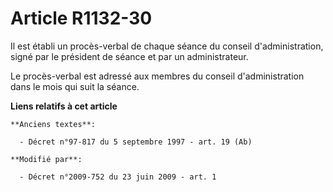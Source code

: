 # Article R1132-30

Il est établi un procès-verbal de chaque séance du conseil d'administration, signé par le président de séance et par un
administrateur. 

Le procès-verbal est adressé aux membres du conseil d'administration dans le mois qui suit la séance.

**Liens relatifs à cet article**

	**Anciens textes**:

	  - Décret n°97-817 du 5 septembre 1997 - art. 19 (Ab)

	**Modifié par**:

	  - Décret n°2009-752 du 23 juin 2009 - art. 1
